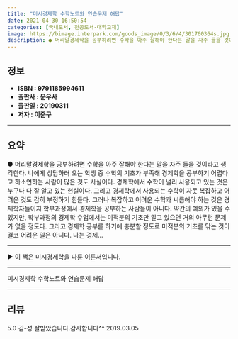 ```yaml
---
title: "미시경제학 수학노트와 연습문제 해답"
date: 2021-04-30 16:50:54
categories: [국내도서, 전공도서-대학교재]
image: https://bimage.interpark.com/goods_image/0/3/6/4/301760364s.jpg
description: ● 머리말경제학을 공부하려면 수학을 아주 잘해야 한다는 말을 자주 들을 것이라고 생각한다. 나에게 상담하러 오는 학생 중 수학의 기초가 부족해 경제학을 공부하기 어렵다고 하소연하는 사람이 많은 것도 사실이다. 경제학에서 수학이 널리 사용되고 있는 것은 누구나 다 잘 알고 있는 현실이다
---
```


## **정보**

- **ISBN : 9791185994611**
- **출판사 : 문우사**
- **출판일 : 20190311**
- **저자 : 이준구**

------



## **요약**

●  머리말경제학을 공부하려면 수학을 아주 잘해야 한다는 말을 자주 들을 것이라고 생각한다. 나에게 상담하러 오는 학생 중 수학의 기초가 부족해 경제학을 공부하기 어렵다고 하소연하는 사람이 많은 것도 사실이다. 경제학에서 수학이 널리 사용되고 있는 것은 누구나 다 잘 알고 있는 현실이다. 그리고 경제학에서 사용되는 수학이 자못 복잡하고 어려운 것도 감히 부정하기 힘들다.  그러나 복잡하고 어려운 수학과 씨름해야 하는 것은 경제학자들이지 학부과정에서 경제학을 공부하는 사람들이 아니다. 약간의 예외가 있을 수 있지만, 학부과정의 경제학 수업에서는 미적분의 기초만 알고 있으면 거의 아무런 문제가 없을 정도다. 그리고 경제학 공부를 하기에 충분할 정도로 미적분의 기초를 닦는 것이 결코 어려운 일은 아니다. 나는 경제...

------

▶ 이 책은 미시경제학을 다룬 이론서입니다.

------


미시경제학 수학노트와 연습문제 해답 

------


## **리뷰** 

5.0 김-성 잘받았습니다.감사합니다^^ 2019.03.05 <br/>